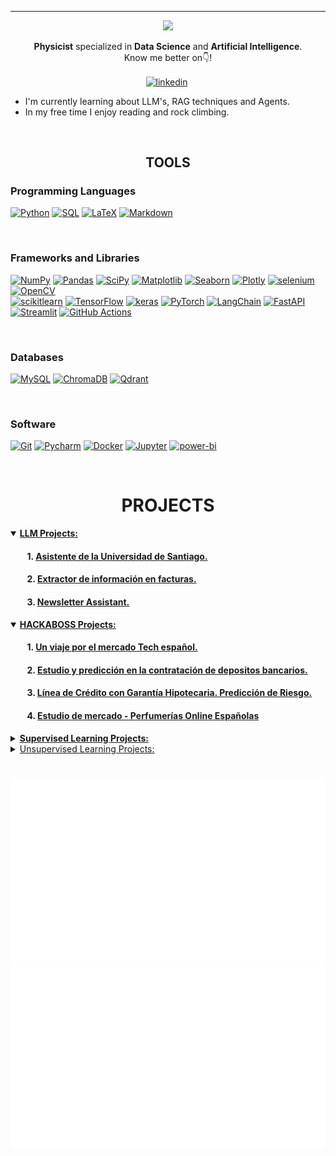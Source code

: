 ---
<p align="center" >
  <a href="https://github.com/DenverCoder1/readme-typing-svg"><img src="https://readme-typing-svg.demolab.com?font=Caveat&pause=0&color=27F79A&size=35&duration=3500&center=true&vCenter=true&width=600&height=100&lines=Hello+everyone!;I'm+Urko;Welcome+to+my+Github!"></a>
</p>

<p align="center"> <strong>Physicist</strong> specialized in <strong>Data Science</strong> and <strong>Artificial Intelligence</strong>.<br /> Know me better on👇!</p>
<p align="center">
   <a href="https://www.linkedin.com/in/urkoregueiro" target="_blank" style='margin-right:4px'> 
      <img align="center" src="https://www.svgrepo.com/show/353999/linkedin.svg" alt="linkedin" height="100px" width="100px" /> 
   </a>
</p>


- <span>I'm currently learning about LLM's, RAG techniques and Agents.</span>
- <span>In my free time I enjoy reading and rock climbing.</span>
<br>

<h2 align="center" >TOOLS</h2>


<h3 align="left" >Programming Languages</h3>
  <p> 
    <a href="https://www.python.org"><img alt="Python" src="https://cdn.jsdelivr.net/gh/devicons/devicon@latest/icons/python/python-original-wordmark.svg" width="60" height="60"></a>
    <a href="#"><img alt="SQL" src="https://cdn.jsdelivr.net/gh/devicons/devicon@latest/icons/azuresqldatabase/azuresqldatabase-original.svg" width="60" height="60"></a>
    <a href="https://www.latex-project.org"><img alt="LaTeX" src="https://devicon-website.vercel.app/api/latex/original.svg?color=%232EAB6B" width="60" height="60"></a>
    <a href="#"><img alt="Markdown" src="https://cdn.jsdelivr.net/gh/devicons/devicon@latest/icons/markdown/markdown-original.svg" width="60" height="60"></a>
  </p>

  <br>
  
<h3 align="left" >Frameworks and Libraries</h3>
  <p> 
    <a href="https://numpy.org/"><img alt="NumPy" src="https://devicon-website.vercel.app/api/numpy/original-wordmark.svg?color=%2300D6F4" width="60" height="60"></a>
    <a href="https://pandas.pydata.org/"><img alt="Pandas" src="https://devicon-website.vercel.app/api/pandas/original-wordmark.svg?color=%23B6BC41" width="60" height="60"></a>
    <a href="https://scipy.org/"><img alt="SciPy" src="https://docs.scipy.org/doc/scipy/_static/logo.svg" width="60" height="60"></a>  
    <a href="https://matplotlib.org/"><img alt="Matplotlib" src="https://cdn.jsdelivr.net/gh/devicons/devicon@latest/icons/matplotlib/matplotlib-original-wordmark.svg" width="60" height="60"></a>
    <a href="https://seaborn.pydata.org/"><img alt="Seaborn" src="https://seaborn.pydata.org/_images/logo-tall-lightbg.svg" width="60" height="60"></a>    
    <a href="https://plotly.com/"><img alt="Plotly" src="https://cdn.jsdelivr.net/gh/devicons/devicon@latest/icons/plotly/plotly-original-wordmark.svg" width="60" height="60"></a>
    <a href="https://www.selenium.dev/"><img alt="selenium" src="https://devicon-website.vercel.app/api/selenium/original.svg" width="60" height="60"></a>
    <a href="https://opencv.org/"><img alt="OpenCV" src="https://devicon-website.vercel.app/api/opencv/plain-wordmark.svg?color=%2342D636" width="60" height="60"></a><br> 
    <a href="https://scikit-learn.org/"><img alt="scikitlearn" src="https://cdn.jsdelivr.net/gh/devicons/devicon@latest/icons/scikitlearn/scikitlearn-original.svg" width="60" height="60"></a>
    <a href="https://www.tensorflow.org/"><img alt="TensorFlow" src="https://devicon-website.vercel.app/api/tensorflow/original-wordmark.svg?color=%23FF6F00" width="60" height="60"></a>    
    <a href="https://keras.io/"><img alt="keras" src="https://cdn.jsdelivr.net/gh/devicons/devicon@latest/icons/keras/keras-original-wordmark.svg" width="60" height="60"></a>
    <a href="https://pytorch.org/"><img alt="PyTorch" src="https://devicon-website.vercel.app/api/pytorch/plain-wordmark.svg" width="60" height="60"></a>
    <a href="https://www.langchain.com/"><img alt="LangChain" src="https://avatars.githubusercontent.com/u/126733545?s=48&v=4" width="60" height="60"></a>
    <a href="https://fastapi.tiangolo.com/"><img alt="FastAPI" src="https://devicon-website.vercel.app/api/fastapi/plain-wordmark.svg?color=%234BDCCF" width="60" height="60"></a>
    <a href="https://streamlit.io/"><img alt="Streamlit" src="https://cdn.jsdelivr.net/gh/devicons/devicon@latest/icons/streamlit/streamlit-original-wordmark.svg" width="60" height="60"></a>    
    <a href="#"><img alt="GitHub Actions" src="https://cdn.jsdelivr.net/gh/devicons/devicon@latest/icons/githubactions/githubactions-original.svg" width="60" height="60"></a>
  </p>

   <br>

<h3 align="left" >Databases</h3>
  <p> 
    <a href="https://www.mysql.com"><img alt="MySQL" src="https://cdn.jsdelivr.net/gh/devicons/devicon@latest/icons/mysql/mysql-original-wordmark.svg"  width="60" height="60"></a>
    <a href="https://www.trychroma.com/"><img alt="ChromaDB" src="https://docs.trychroma.com/img/chroma.svg" width="60" height="60"></a>
    <a href="https://qdrant.tech/"><img alt="Qdrant" src="https://avatars.githubusercontent.com/u/73504361?s=48&v=4" width="60" height="60"></a>
  </p>

   <br>

<h3 align="left" >Software</h3>
  <p> 
    <a href="https://git-scm.com/"><img alt="Git" src="https://cdn.jsdelivr.net/gh/devicons/devicon@latest/icons/git/git-plain-wordmark.svg"  width="60" height="60"></a>
    <a href="https://www.jetbrains.com/es-es/pycharm/"><img alt="Pycharm" src="https://devicon-website.vercel.app/api/pycharm/original-wordmark.svg" width="60" height="60"></a>
    <a href="https://www.docker.com/"><img alt="Docker" src="https://devicon-website.vercel.app/api/docker/plain-wordmark.svg" width="60" height="60"></a>
    <a href="https://jupyter.org/"><img alt="Jupyter" src="https://cdn.jsdelivr.net/gh/devicons/devicon@latest/icons/jupyter/jupyter-original-wordmark.svg" width="60" height="60"></a>
    <a href="https://www.microsoft.com/es-es/power-platform/products/power-bi/"><img alt="power-bi" src="https://github.com/microsoft/PowerBI-Icons/blob/main/SVG/Power-BI.svg" width="60" height="60"></a>
  </p>

   <br>

<h1 align="center">PROJECTS</h1>

<details open>
  <summary><ins><strong>LLM Projects:</strong></ins> </summary>
  <h4>&nbsp;&nbsp;&nbsp;&nbsp;&nbsp;&nbsp;&nbsp; 1. <a href="https://github.com/UrkoRegueiro/usc_assistant/blob/master/README.md">Asistente de la Universidad de Santiago.</a></h4>
  <h4>&nbsp;&nbsp;&nbsp;&nbsp;&nbsp;&nbsp;&nbsp; 2. <a href="https://github.com/UrkoRegueiro/bill-info-extractor/blob/master/README.md">Extractor de información en facturas.</a></h4>
  <h4>&nbsp;&nbsp;&nbsp;&nbsp;&nbsp;&nbsp;&nbsp; 3. <a href="https://urkoregueiro.github.io/web-assistant/">Newsletter Assistant.</a></h4>
</details>

<details open>
  <summary><ins><strong>HACKABOSS Projects:</strong></ins> </summary>
  <h4>&nbsp;&nbsp;&nbsp;&nbsp;&nbsp;&nbsp;&nbsp; 1. <a href="https://github.com/UrkoRegueiro/IT_Job_Spain_Project/blob/main/README.md">Un viaje por el mercado Tech español.</a></h4>
  <h4>&nbsp;&nbsp;&nbsp;&nbsp;&nbsp;&nbsp;&nbsp; 2. <a href="https://github.com/UrkoRegueiro/Prediccion-contratacion-depositos/blob/master/README.md">Estudio y predicción en la contratación de depositos bancarios.</a></h4>
  <h4>&nbsp;&nbsp;&nbsp;&nbsp;&nbsp;&nbsp;&nbsp; 3. <a href="https://github.com/UrkoRegueiro/HELOC_Project/blob/main/README.md">Línea de Crédito con Garantía Hipotecaria. Predicción de Riesgo.</a></h4>
  <h4>&nbsp;&nbsp;&nbsp;&nbsp;&nbsp;&nbsp;&nbsp; 4. <a href="https://github.com/UrkoRegueiro/ETL-Analisis_Perfumerias_Online/blob/main/README.md">Estudio de mercado - Perfumerías Online Españolas</a></h4>
</details>

<details close>
  <summary><ins><strong>Supervised Learning Projects:</strong></ins> </summary>
  <h4>&nbsp;&nbsp;&nbsp;&nbsp;&nbsp;&nbsp;&nbsp; 1. <a href="https://github.com/UrkoRegueiro/Cardiovascular_Disease_Prediction/blob/main/README.md">Cardiovascular disease prediction using classification algorithms</a></h4>
  <h4>&nbsp;&nbsp;&nbsp;&nbsp;&nbsp;&nbsp;&nbsp; 2. <a href="https://github.com/UrkoRegueiro/Offensive_Language_Detection/blob/main/offensive_language_detection.ipynb">Offensive Language detection using NLP</a></h4>
  <h4>&nbsp;&nbsp;&nbsp;&nbsp;&nbsp;&nbsp;&nbsp; 3. <a href="https://github.com/UrkoRegueiro/Dog_Breed_Recognition/blob/main/README.md">Dog Breed Recognition using CNN</a></h4>
  <h4>&nbsp;&nbsp;&nbsp;&nbsp;&nbsp;&nbsp;&nbsp; 4. <a href="https://github.com/UrkoRegueiro/Car_Price_Prediction/blob/main/car_price_prediction.ipynb">Car price prediction using Regression algorithms</a></h4>
  <h4>&nbsp;&nbsp;&nbsp;&nbsp;&nbsp;&nbsp;&nbsp; 5. <a href="https://github.com/UrkoRegueiro/Diabetes_Prediction/blob/main/Diabetes_Study.ipynb">Diabetes prediction using classification algorithms</a></h4>
</details>

<details close>
  <summary><ins><strong">Unsupervised Learning Projects:</strong></ins> </summary>
  <h4>&nbsp;&nbsp;&nbsp;&nbsp;&nbsp;&nbsp;&nbsp; 1. <a href="https://github.com/UrkoRegueiro/Client_Segmentation/blob/main/customer_segmentation.ipynb">Credit Card Client Segmentation Project</a></h4>
  <h4>&nbsp;&nbsp;&nbsp;&nbsp;&nbsp;&nbsp;&nbsp; 2. <a href="https://github.com/UrkoRegueiro/Wine_Clustering/blob/main/Wine_clustering.ipynb">Wine Clustering Analysis</a></h4>
</details>

<h1 align="center"></h1>

<div align="center">
  
  ![](https://raw.githubusercontent.com/UrkoRegueiro/github-stats-transparent/output/generated/overview.svg)
  ![](https://raw.githubusercontent.com/UrkoRegueiro/github-stats-transparent/output/generated/languages.svg)
  
</div>
